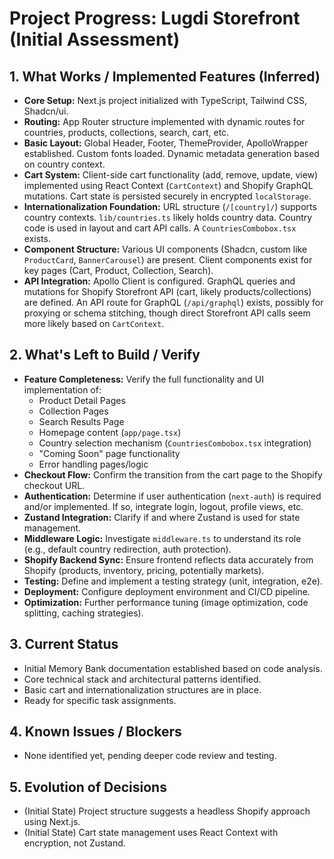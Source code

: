 # Project Progress: Lugdi Storefront (Initial Assessment)

## 1. What Works / Implemented Features (Inferred)

- **Core Setup:** Next.js project initialized with TypeScript, Tailwind CSS, Shadcn/ui.
- **Routing:** App Router structure implemented with dynamic routes for countries, products, collections, search, cart, etc.
- **Basic Layout:** Global Header, Footer, ThemeProvider, ApolloWrapper established. Custom fonts loaded. Dynamic metadata generation based on country context.
- **Cart System:** Client-side cart functionality (add, remove, update, view) implemented using React Context (`CartContext`) and Shopify GraphQL mutations. Cart state is persisted securely in encrypted `localStorage`.
- **Internationalization Foundation:** URL structure (`/[country]/`) supports country contexts. `lib/countries.ts` likely holds country data. Country code is used in layout and cart API calls. A `CountriesCombobox.tsx` exists.
- **Component Structure:** Various UI components (Shadcn, custom like `ProductCard`, `BannerCarousel`) are present. Client components exist for key pages (Cart, Product, Collection, Search).
- **API Integration:** Apollo Client is configured. GraphQL queries and mutations for Shopify Storefront API (cart, likely products/collections) are defined. An API route for GraphQL (`/api/graphql`) exists, possibly for proxying or schema stitching, though direct Storefront API calls seem more likely based on `CartContext`.

## 2. What's Left to Build / Verify

- **Feature Completeness:** Verify the full functionality and UI implementation of:
  - Product Detail Pages
  - Collection Pages
  - Search Results Page
  - Homepage content (`app/page.tsx`)
  - Country selection mechanism (`CountriesCombobox.tsx` integration)
  - "Coming Soon" page functionality
  - Error handling pages/logic
- **Checkout Flow:** Confirm the transition from the cart page to the Shopify checkout URL.
- **Authentication:** Determine if user authentication (`next-auth`) is required and/or implemented. If so, integrate login, logout, profile views, etc.
- **Zustand Integration:** Clarify if and where Zustand is used for state management.
- **Middleware Logic:** Investigate `middleware.ts` to understand its role (e.g., default country redirection, auth protection).
- **Shopify Backend Sync:** Ensure frontend reflects data accurately from Shopify (products, inventory, pricing, potentially markets).
- **Testing:** Define and implement a testing strategy (unit, integration, e2e).
- **Deployment:** Configure deployment environment and CI/CD pipeline.
- **Optimization:** Further performance tuning (image optimization, code splitting, caching strategies).

## 3. Current Status

- Initial Memory Bank documentation established based on code analysis.
- Core technical stack and architectural patterns identified.
- Basic cart and internationalization structures are in place.
- Ready for specific task assignments.

## 4. Known Issues / Blockers

- None identified yet, pending deeper code review and testing.

## 5. Evolution of Decisions

- (Initial State) Project structure suggests a headless Shopify approach using Next.js.
- (Initial State) Cart state management uses React Context with encryption, not Zustand.
